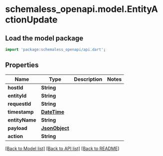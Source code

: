 # schemaless_openapi.model.EntityActionUpdate

## Load the model package
```dart
import 'package:schemaless_openapi/api.dart';
```

## Properties
Name | Type | Description | Notes
------------ | ------------- | ------------- | -------------
**hostId** | **String** |  | 
**entityId** | **String** |  | 
**requestId** | **String** |  | 
**timestamp** | [**DateTime**](DateTime.md) |  | 
**entityName** | **String** |  | 
**payload** | [**JsonObject**](.md) |  | 
**action** | **String** |  | 

[[Back to Model list]](../README.md#documentation-for-models) [[Back to API list]](../README.md#documentation-for-api-endpoints) [[Back to README]](../README.md)


